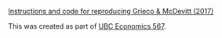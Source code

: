 [Instructions and code for reproducing Grieco & McDevitt (2017)](https://ubcecon567.github.io/Dialysis)

This was created as part of [UBC Economics 567](https://faculty.arts.ubc.ca/pschrimpf/565/565.html).



